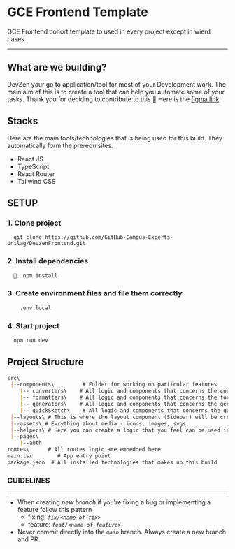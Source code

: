 # GCE Frontend Template

GCE Frontend cohort template to used in every project except
in wierd cases.

****

## What are we building?
DevZen your go to application/tool for most of your Development work. The main aim of this is to create a tool that can help you automate some of your tasks. Thank you for deciding to contribute to this 🎉
Here is the [figma link](https://www.figma.com/design/KEtyU67tfnDrIgxVuj9Hyw/DevZen?node-id=55-437&t=kg7kZEbCaRpb0lWN-1) 

## Stacks

Here are the main tools/technologies that is being used for this build. They automatically form the prerequisites.
- React JS
- TypeScript
- React Router
- Tailwind CSS

## SETUP

### 1. Clone project

```git
  git clone https://github.com/GitHub-Campus-Experts-Unilag/DevzenFrontend.git
```

### 2. Install dependencies

```markdown
  🍕. npm install 
```

### 3. Create environment files and file them correctly

```bash
    .env.local
```

### 4. Start project

```bash
  npm run dev
```


## Project Structure

```markdown
src\
 |--components\         # Folder for working on particular features
    |-- converters\    # All logic and components that concerns the converters tool
    |-- formatters\    # All logic and components that concerns the formatters tool
    |-- generators\    # All logic and components that concerns the generators tool
    |-- quickSketch\    # All logic and components that concerns the quickSketch tool
 |--layouts\ # This is where the layout component (Sidebar) will be created then it can be used in the routes
 |--assets\ # Evrything about media - icons, images, svgs
 |--helpers\ # Here you can create a logic that you feel can be used in multiple places. More like extracting a logic for the sake of reusability
 |--pages\
    |--auth
routes\      # All routes logic are embedded here
main.tsx        # App entry point
package.json  # All installed technologies that makes up this build 
```

### GUIDELINES

****

* When creating *new branch* if you're fixing a bug or implementing a feature follow this pattern
  * fixing: *`fix/<name-of-fix>`*
  * feature: *`feat/<name-of-feature>`*
* Never commit directly into the *`main`* branch. Always create a new branch and PR.